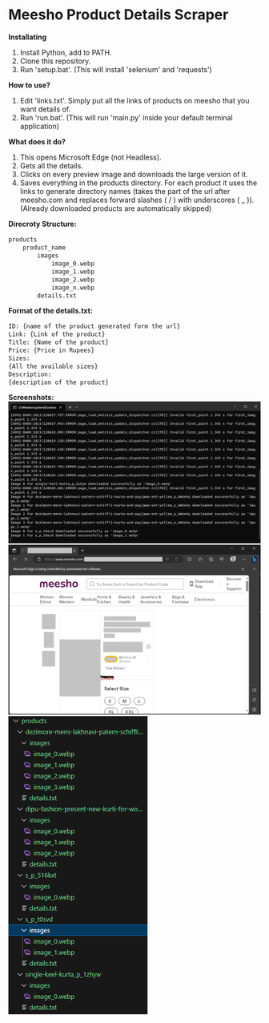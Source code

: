 # Meesho Product Details Scraper

**Installating**

1. Install Python, add to PATH.
2. Clone this repository.
3. Run 'setup.bat'. (This will install 'selenium' and 'requests')

**How to use?**

1. Edit 'links.txt'. Simply put all the links of products on meesho that you want details of.
2. Run 'run.bat'. (This will run 'main.py' inside your default terminal application)

**What does it do?**

1. This opens Microsoft Edge (not Headless).
2. Gets all the details.
3. Clicks on every preview image and downloads the large version of it.
4. Saves everything in the products directory. For each product it uses the links to generate directory names (takes the part of the url after meesho.com and replaces forward slashes ( / ) with underscores ( \_ )).\
(Already downloaded products are automatically skipped)

**Direcroty Structure:**

    products
        product_name
            images
                image_0.webp
                image_1.webp
                image_2.webp
                image_n.webp
            details.txt

**Format of the details.txt:**

    ID: {name of the product generated form the url}
    Link: {Link of the product}
    Title: {Name of the product}
    Price: {Price in Rupees}
    Sizes:
    {All the available sizes}
    Description: 
    {description of the product}
**Screenshots:**           
![Windows Terminal](<example images/image_2.png>)
![Microsoft Edge](<example images/image_0.png>)
![Directory Structure](<example images/image_1.png>)
